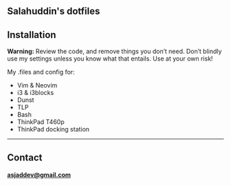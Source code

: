 ## Salahuddin's dotfiles

## Installation
__Warning:__ Review the code, and remove things you don’t need. Don’t blindly use my settings unless you know what that entails. Use at your own risk!

My .files and config for:
- Vim & Neovim
- i3 & i3blocks
- Dunst
- TLP
- Bash
- ThinkPad T460p
- ThinkPad docking station

---
## Contact
#### <a href="mailto:asjaddev@gmail.com" alt="My email"/>asjaddev@gmail.com</a>
